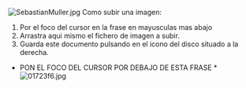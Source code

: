 ![SebastianMuller.jpg]({{site.baseurl}}/imgs/personas/SebastianMuller.jpg)
Como subir una imagen:

1. Por el foco del cursor en la frase en mayusculas mas abajo
2. Arrastra aqui mismo el fichero de imagen a subir.
3. Guarda este documento pulsando en el icono del disco situado a la derecha.


* PON EL FOCO DEL CURSOR POR DEBAJO DE ESTA FRASE *
![01723f6.jpg]({{site.baseurl}}/imgs/personas/01723f6.jpg)
